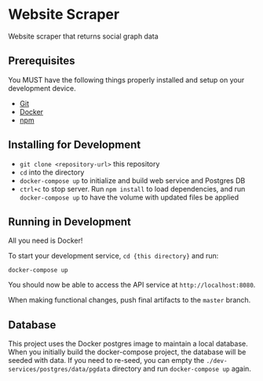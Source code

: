 # Website Scraper
Website scraper that returns social graph data

## Prerequisites

You MUST have the following things properly installed and setup on your development device.

* [Git](https://git-scm.com/)
* [Docker](https://docker.com)
* [npm](https://npmjs.com)

## Installing for Development

* `git clone <repository-url>` this repository
* `cd` into the directory
* `docker-compose up` to initialize and build web service and Postgres DB
* `ctrl+c` to stop server. Run `npm install` to load dependencies, and run `docker-compose up` to have the volume with updated files be applied

## Running in Development

All you need is Docker!

To start your development service, `cd {this directory}` and run:

```
docker-compose up
```

You should now be able to access the API service at `http://localhost:8080`.

When making functional changes, push final artifacts to the `master` branch.

## Database
This project uses the Docker postgres image to maintain a local database. When you initially build the docker-compose
project, the database will be seeded with data. If you need to re-seed, you can empty the `./dev-services/postgres/data/pgdata` directory
and run `docker-compose up` again.

